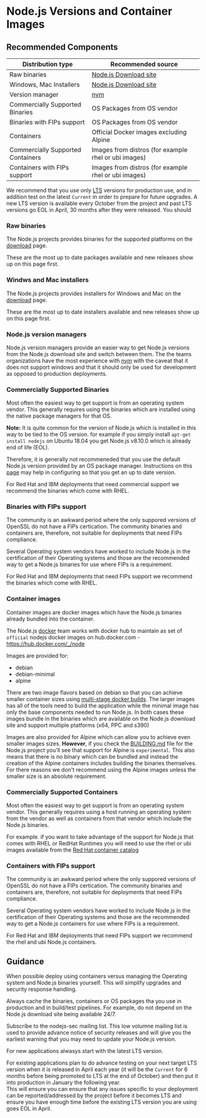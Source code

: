 # Node.js Versions and Container Images

## Recommended Components

| Distribution type                 | Recommended source                                            |
|-----------------------------------|---------------------------------------------------------------|
| Raw binaries                      | [Node.js Download site](https://nodejs.org/en/download/)      |
| Windows, Mac Installers           | [Node.js Download site](https://nodejs.org/en/download/)      |
| Version manager                   | [nvm](https://github.com/nvm-sh/nvm)  |
| Commercially Supported Binaries   | OS Packages from OS vendor                                    |
| Binaries with FIPs support        | OS Packages from OS vendor                                    |
| Containers                        | Official Docker images excluding Alpine                       |
| Commercially Supported Containers | Images from distros (for example rhel or ubi images)          |
| Containers with FIPs support      | Images from distros (for example rhel or ubi images)          |

We recommend that you use only [LTS](https://github.com/nodejs/release#release-phases)
versions for production use, and in addition test on the latest `Current` in order
to prepare for future upgrades. A new LTS version is available every October from the
project and past LTS versions go EOL in April, 30 months after they were released.
You should 

### Raw binaries

The Node.js projects provides binaries for the 
supported platforms on the [download](https://nodejs.org/en/download/) page.

These are the most up to date packages available and new releases show
up on this page first.

### Windws and Mac installers

The Node.js projects provides installers for Windows and Mac
on the [download](https://nodejs.org/en/download/) page.

These are the most up to date installers available and new releases show
up on this page first.

### Node.js version managers

Node.js version managers provide an easier way to get Node.js
versions from the Node.js download site and switch between them.
The the teams organizations have the most experience with
[nvm](https://github.com/nvm-sh/nvm)
with the caveat that it does not support windows and that
it should only be used for development as opposed to production
deployments.

### Commercially Supported Binaries

Most often the easiest way to get support is from an operating system
vendor. This generally requires using the binaries which are 
installed using the native package managers for that OS.

**Note:** It is quite common for the version of Node.js which
is installed in this way to be tied to the OS version.
for example if you simply install `apt-get install nodejs` on
Ubuntu 18.04 you get Node.js v8.10.0 which is already end of life (EOL). 

Therefore, it is generally not recommeneded that you use the default
Node.js version provided by an OS package manager. Instructions
on this [page](https://nodejs.org/en/download/package-manager/) may
help in configuring so that you get an up to date version.

For Red Hat and IBM deployments that need commercial support
we recommend the binaries which come with RHEL.

### Binaries with FIPs support  

The community is an awkward period where the only suppored versions
of OpenSSL do not have a FIPs certication. The community binaries
and containers are, therefore, not suitable for deployments that
need FIPs compliance.  

Several Operating system vendors have worked to include Node.js in
the certification of their Operating systems and those are the
recommended way to get a Node.js binaries for use where FIPs is
a requirement.

For Red Hat and IBM deployments that need FIPs support
we recommend the binaries which come with RHEL.

### Container images 

Container images are docker images which have the Node.js binaries already
bundled into the container.

The Node.js [docker](https://github.com/nodejs/docker-node) team works with docker hub
to maintain as set of `official` nodejs docker images on hub.docker.com - 
https://hub.docker.com/_/node

Images are provided for:
  * debian
  * debian-minimal
  * alpine

There are two image flavors based on debian so that you can achieve smaller container
sizes using [multi-stage docker builds](https://docs.docker.com/develop/develop-images/multistage-build/).
The larger images has all of the tools need to build the application while
the minimal image has only the base components needed to run Node.js. In both cases
these images bundle in the binaries which are available on the Node.js download
site and support multiple ptatforms (x64, PPC and s390)

Images are also provided for Alpine which can allow you to achieve even smaller
images sizes. **However**, if you check the
[BUILDING.md](https://github.com/nodejs/node/blob/master/BUILDING.md)
file for the Node.js project you'll see that support for Alpine is `experimental`.
This also means that there is no binary which can be bundled and instead
the creation of the Alpine containers includes building the binaries
themselves. For there reasons we don't recommend using the Alpine images
unless the smaller size is an absolute requirement.

### Commercially Supported Containers

Most often the easiest way to get support is from an operating system
vendor. This generally requires using a host running an operating
system from the vendor as well as containers from that vendor which
include the Node.js binaries.

For example.  if you want to take advantage of the support for
Node.js that comes with RHEL or RedHat Runtimes you will need to use
the rhel or ubi images available from the
[Red Hat container catalog](https://catalog.redhat.com/)

### Containers with FIPs support  

The community is an awkward period where the only suppored versions
of OpenSSL do not have a FIPs certication. The community binaries
and containers are, therefore, not suitable for deployments that
need FIPs compliance.  

Several Operating system vendors have worked to include Node.js in
the certification of their Operating systems and those are the
recommended way to get a Node.js containers for use where FIPs is
a requirement.

For Red Hat and IBM deployments that need FIPs support
we recommend the rhel and ubi Node.js containers.

## Guidance

When possible deploy using containers versus managing the Operating system
and Node.js binaries yourself. This will simplify upgrades and security
response handling.

Always cache the binaries, containers or OS packages tha you use in
production and in build/test pipelines. For example, do not depend
on the Node.js download site being available 24/7.

Subscribe to the nodejs-sec mailing list. This low volumne
mailing list is used to provide advance notice of security releases
and will give you the earliest warning that you may need
to update your Node.js version.

For new applications alwasys start with the latest LTS version.

For existing applications plan to do advance testing on your next
target LTS version when it is released in April each year (it will be the
`Current` for 6 months before being promoted to LTS at the end of
October) and then put it into production in January the following year.  
This will ensure you can ensure that any issues specific to your
deployment can be reported/addressed by the project before it
becomes LTS and ensure you have enough time before the existing LTS
version you are using goes EOL in April.



